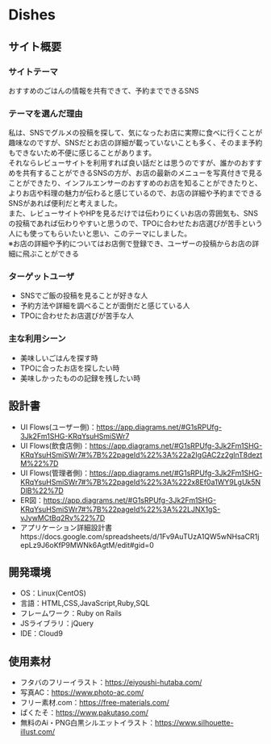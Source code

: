 # Dishes

## サイト概要
### サイトテーマ
おすすめのごはんの情報を共有できて、予約までできるSNS

### テーマを選んだ理由
私は、SNSでグルメの投稿を探して、気になったお店に実際に食べに行くことが趣味なのですが、SNSだとお店の詳細が載っていないことも多く、そのまま予約もできないため不便に感じることがあります。  
それならレビューサイトを利用すれば良い話だとは思うのですが、誰かのおすすめを共有することができるSNSの方が、お店の最新のメニューを写真付きで見ることができたり、インフルエンサーのおすすめのお店を知ることができたりと、よりお店や料理の魅力が伝わると感じているので、お店の詳細や予約までできるSNSがあれば便利だと考えました。  
また、レビューサイトやHPを見るだけでは伝わりにくいお店の雰囲気も、SNSの投稿であれば伝わりやすいと思うので、TPOに合わせたお店選びが苦手という人にも使ってもらいたいと思い、このテーマにしました。  
※お店の詳細や予約についてはお店側で登録でき、ユーザーの投稿からお店の詳細に飛ぶことができる

### ターゲットユーザ
 - SNSでご飯の投稿を見ることが好きな人
 - 予約方法や詳細を調べることが面倒だと感じている人
 - TPOに合わせたお店選びが苦手な人

### 主な利用シーン
 - 美味しいごはんを探す時
 - TPOに合ったお店を探したい時
 - 美味しかったものの記録を残したい時

## 設計書
- UI Flows(ユーザー側)：https://app.diagrams.net/#G1sRPUfg-3Jk2Fm1SHG-KRqYsuHSmiSWr7
- UI Flows(飲食店側)：https://app.diagrams.net/#G1sRPUfg-3Jk2Fm1SHG-KRqYsuHSmiSWr7#%7B%22pageId%22%3A%22a2IgGAC2z2glnT8deztM%22%7D
- UI Flows(管理者側)：https://app.diagrams.net/#G1sRPUfg-3Jk2Fm1SHG-KRqYsuHSmiSWr7#%7B%22pageId%22%3A%222x8Ef0a1WY9LgUk5NDlB%22%7D
- ER図：https://app.diagrams.net/#G1sRPUfg-3Jk2Fm1SHG-KRqYsuHSmiSWr7#%7B%22pageId%22%3A%22LJNX1gS-vJywMCtBq2Rv%22%7D
- アプリケーション詳細設計書https://docs.google.com/spreadsheets/d/1Fv9AuTUzA1QW5wNHsaCR1jepLz9J6oKfP9MWNk6AgtM/edit#gid=0

## 開発環境
- OS：Linux(CentOS)
- 言語：HTML,CSS,JavaScript,Ruby,SQL
- フレームワーク：Ruby on Rails
- JSライブラリ：jQuery
- IDE：Cloud9

## 使用素材
- フタバのフリーイラスト：https://eiyoushi-hutaba.com/
- 写真AC：https://www.photo-ac.com/
- フリー素材.com：https://free-materials.com/
- ぱくたそ：https://www.pakutaso.com/
- 無料のAi・PNG白黒シルエットイラスト：https://www.silhouette-illust.com/

